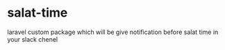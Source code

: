 # salat-time
laravel custom package which will be give notification before salat time in your slack chenel 
